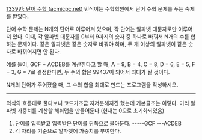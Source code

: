 [1339번: 단어 수학 (acmicpc.net)](https://www.acmicpc.net/problem/1339)
민식이는 수학학원에서 단어 수학 문제를 푸는 숙제를 받았다.

단어 수학 문제는 N개의 단어로 이루어져 있으며, 각 단어는 알파벳 대문자로만 이루어져 있다. 이때, 각 알파벳 대문자를 0부터 9까지의 숫자 중 하나로 바꿔서 N개의 수를 합하는 문제이다. 같은 알파벳은 같은 숫자로 바꿔야 하며, 두 개 이상의 알파벳이 같은 숫자로 바뀌어지면 안 된다.

예를 들어, GCF + ACDEB를 계산한다고 할 때, A = 9, B = 4, C = 8, D = 6, E = 5, F = 3, G = 7로 결정한다면, 두 수의 합은 99437이 되어서 최대가 될 것이다.

N개의 단어가 주어졌을 때, 그 수의 합을 최대로 만드는 프로그램을 작성하시오.

--------------------------------------
의식의 흐름대로 풀다보니 코드가조금 지저분해지긴 했는데 기본골조는 이렇다.
미리 알파벳 가중치를 계산할 해쉬맵을 만들어둔다.(현재는 0으로 초기화되있음)

1. 단어를 입력받고 입력받은 단어를 뒤쪽으로 몰아둔다.
   -----GCF
   ---ACDEB
2. 각 자리를 기준으로 알파벳에 가중치를 부여한다. 
   